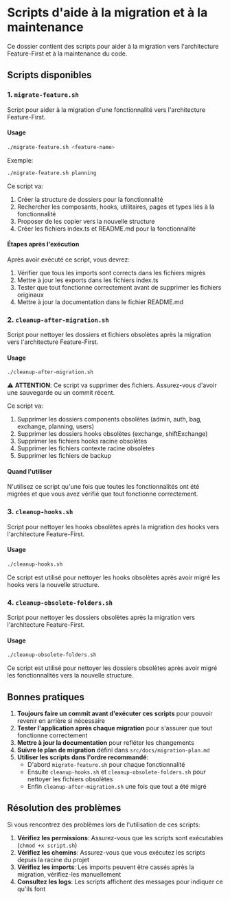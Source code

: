 # Scripts d'aide à la migration et à la maintenance

Ce dossier contient des scripts pour aider à la migration vers l'architecture Feature-First et à la maintenance du code.

## Scripts disponibles

### 1. `migrate-feature.sh`

Script pour aider à la migration d'une fonctionnalité vers l'architecture Feature-First.

#### Usage

```bash
./migrate-feature.sh <feature-name>
```

Exemple:
```bash
./migrate-feature.sh planning
```

Ce script va:
1. Créer la structure de dossiers pour la fonctionnalité
2. Rechercher les composants, hooks, utilitaires, pages et types liés à la fonctionnalité
3. Proposer de les copier vers la nouvelle structure
4. Créer les fichiers index.ts et README.md pour la fonctionnalité

#### Étapes après l'exécution

Après avoir exécuté ce script, vous devrez:
1. Vérifier que tous les imports sont corrects dans les fichiers migrés
2. Mettre à jour les exports dans les fichiers index.ts
3. Tester que tout fonctionne correctement avant de supprimer les fichiers originaux
4. Mettre à jour la documentation dans le fichier README.md

### 2. `cleanup-after-migration.sh`

Script pour nettoyer les dossiers et fichiers obsolètes après la migration vers l'architecture Feature-First.

#### Usage

```bash
./cleanup-after-migration.sh
```

⚠️ **ATTENTION**: Ce script va supprimer des fichiers. Assurez-vous d'avoir une sauvegarde ou un commit récent.

Ce script va:
1. Supprimer les dossiers components obsolètes (admin, auth, bag, exchange, planning, users)
2. Supprimer les dossiers hooks obsolètes (exchange, shiftExchange)
3. Supprimer les fichiers hooks racine obsolètes
4. Supprimer les fichiers contexte racine obsolètes
5. Supprimer les fichiers de backup

#### Quand l'utiliser

N'utilisez ce script qu'une fois que toutes les fonctionnalités ont été migrées et que vous avez vérifié que tout fonctionne correctement.

### 3. `cleanup-hooks.sh`

Script pour nettoyer les hooks obsolètes après la migration des hooks vers l'architecture Feature-First.

#### Usage

```bash
./cleanup-hooks.sh
```

Ce script est utilisé pour nettoyer les hooks obsolètes après avoir migré les hooks vers la nouvelle structure.

### 4. `cleanup-obsolete-folders.sh`

Script pour nettoyer les dossiers obsolètes après la migration vers l'architecture Feature-First.

#### Usage

```bash
./cleanup-obsolete-folders.sh
```

Ce script est utilisé pour nettoyer les dossiers obsolètes après avoir migré les fonctionnalités vers la nouvelle structure.

## Bonnes pratiques

1. **Toujours faire un commit avant d'exécuter ces scripts** pour pouvoir revenir en arrière si nécessaire
2. **Tester l'application après chaque migration** pour s'assurer que tout fonctionne correctement
3. **Mettre à jour la documentation** pour refléter les changements
4. **Suivre le plan de migration** défini dans `src/docs/migration-plan.md`
5. **Utiliser les scripts dans l'ordre recommandé**:
   - D'abord `migrate-feature.sh` pour chaque fonctionnalité
   - Ensuite `cleanup-hooks.sh` et `cleanup-obsolete-folders.sh` pour nettoyer les fichiers obsolètes
   - Enfin `cleanup-after-migration.sh` une fois que tout a été migré

## Résolution des problèmes

Si vous rencontrez des problèmes lors de l'utilisation de ces scripts:

1. **Vérifiez les permissions**: Assurez-vous que les scripts sont exécutables (`chmod +x script.sh`)
2. **Vérifiez les chemins**: Assurez-vous que vous exécutez les scripts depuis la racine du projet
3. **Vérifiez les imports**: Les imports peuvent être cassés après la migration, vérifiez-les manuellement
4. **Consultez les logs**: Les scripts affichent des messages pour indiquer ce qu'ils font
